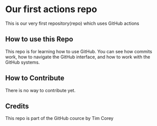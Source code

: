 # Our first actions repo
This is our very first repository(repo) which uses GitHub actions

## How to use this Repo
This repo is for learning how to use GitHub. You can see how commits work, how to navigate the GitHub interface, and how to work with the GitHub systems.

## How to Contribute
There is no way to contribute yet.

## Credits
This repo is part of the GitHub cource by Tim Corey
